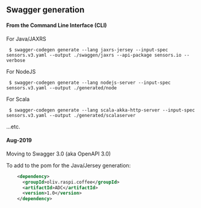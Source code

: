 ## Swagger generation

#### From the Command Line Interface (CLI)
For Java/JAXRS
```
 $ swagger-codegen generate --lang jaxrs-jersey --input-spec sensors.v3.yaml --output ./swaggen/jaxrs --api-package sensors.io --verbose
```
For NodeJS
```
 $ swagger-codegen generate --lang nodejs-server --input-spec sensors.v3.yaml --output ./generated/node
```
For Scala
```
 $ swagger-codegen generate --lang scala-akka-http-server --input-spec sensors.v3.yaml --output ./generated/scalaserver
```
...etc.
 
#### Aug-2019
Moving to Swagger 3.0 (aka OpenAPI 3.0)

To add to the pom for the Java/Jersey generation:
```xml
    <dependency>
      <groupId>oliv.raspi.coffee</groupId>
      <artifactId>ADC</artifactId>
      <version>1.0</version>
    </dependency>
```

